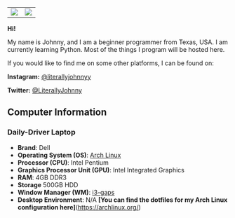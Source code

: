<table>
  <tr>
    <td align="center" style="padding=0;width=50%;">
      <img align="center" style="padding=0;" src="https://github-readme-stats.vercel.app/api?username=literallyjohnny&count_private=true&include_all_commits=true&show_icons=true&hide_title=true&hide_border=true"/>
    </td>
    <td align="center" style="padding=0;width=50%;">
      <img align="center" style="padding=0;" src="https://github-readme-stats.vercel.app/api/top-langs/?username=literallyjohnny&layout=compact&hide_border=true"/>
    </td>
  </tr>
</table>

**Hi!**

My name is Johnny, and I am a beginner programmer from Texas, USA. I am currently learning Python. Most of the things I program will be hosted here.

If you would like to find me on some other platforms, I can be found on:

**Instagram:** [@literallyjohnnyy](https://instagram.com/literallyjohnnyy)

**Twitter:** [@LiterallyJohnny](https://twitter.com/LiterallyJohnny)

## Computer Information
### Daily-Driver Laptop
- **Brand**: Dell
- **Operating System (OS)**: [Arch Linux](https://archlinux.org/)
- **Processor (CPU)**: Intel Pentium
- **Graphics Processor Unit (GPU)**: Intel Integrated Graphics
- **RAM**: 4GB DDR3
- **Storage** 500GB HDD
- **Window Manager (WM)**: [i3-gaps](https://github.com/Airblader/i3)
- **Desktop Environment**: N/A
**[You can find the dotfiles for my Arch Linux configuration here]**(https://archlinux.org/)
